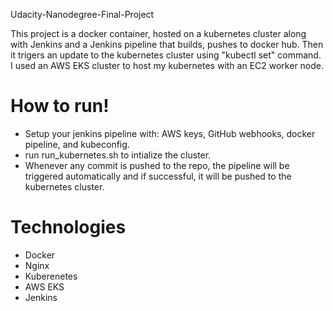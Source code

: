 Udacity-Nanodegree-Final-Project

This project is a docker container, hosted on a kubernetes cluster along with Jenkins and a Jenkins pipeline that builds, pushes to docker hub. Then it trigers an update to the kubernetes cluster using "kubectl set" command.
I used an AWS EKS cluster to host my kubernetes with an EC2 worker node.


# How to run!

  - Setup your jenkins pipeline with:
  AWS keys,
  GitHub webhooks,
  docker pipeline,
  and kubeconfig.
  - run run_kubernetes.sh to intialize the cluster.
  - Whenever any commit is pushed to the repo, the pipeline will be triggered automatically and if successful, it will be pushed to the kubernetes cluster.



# Technologies

* Docker
* Nginx
* Kuberenetes
* AWS EKS
* Jenkins



